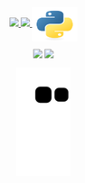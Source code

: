 <div align="center">
  <a href="https://github.com/Guilherme-K-Santos">
  <img height="140em" src="https://github-readme-stats.vercel.app/api?username=Guilherme-K-Santos&show_icons=true&theme=synthwave&include_all_commits=true&count_private=true"/>
  <img height="140em" src="https://github-readme-stats.vercel.app/api/top-langs/?username=Guilherme-K-Santos&layout=compact&langs_count=7&theme=dark"/>
  <img align="center" alt="Gui-Python" height="60" width="80" src="https://raw.githubusercontent.com/devicons/devicon/master/icons/python/python-original.svg">
  
<a href="https://instagram.com/guiklose" target="_blank"><img src="https://img.shields.io/badge/-Instagram-%23E4405F?style=for-the-badge&logo=instagram&logoColor=white" target="_blank"></a>
<a href = "mailto:guifocassio1@gmail.com"><img src="https://img.shields.io/badge/-Gmail-%23333?style=for-the-badge&logo=gmail&logoColor=white" target="_blank"></a>

  ![Snake animation](https://github.com/rafaballerini/rafaballerini/blob/output/github-contribution-grid-snake.svg)
 
</div>
